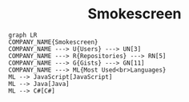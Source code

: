 <h1 align="center">Smokescreen</h1>

```mermaid
graph LR
COMPANY_NAME{Smokescreen}
COMPANY_NAME ---> U{Users} ---> UN[3]
COMPANY_NAME ---> R{Repositories} ---> RN[5]
COMPANY_NAME ---> G{Gists} ---> GN[11]
COMPANY_NAME ---> ML{Most Used<br>Languages}
ML --> JavaScript[JavaScript]
ML --> Java[Java]
ML --> C#[C#]
```

